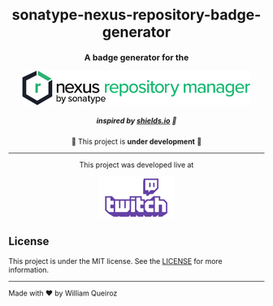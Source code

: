 <h1 align="center">sonatype-nexus-repository-badge-generator</h1>

<h3 align="center">A badge generator for the</h3>

<p align="center">
  <a href="https://help.sonatype.com/repomanager3">
    <img
      src="docs/assets/sonatype-nexus-repository-logo.png"
      width="450"
    />
  </a>
</p>
<h5 align="center">
  <i>inspired by <a href="https://shields.io/">shields.io</a></i> 🚀
</h5>

<p align="center">
  🚧 This project is <b>under development</b> 🚧
</p>

---

<p align="center">This project was developed live at</p>
<p align="center">
  <a href="https://www.twitch.tv/wnqueiroz">
    <img src="docs/assets/twitch-logo.png" width="150" />
  </a>
</p>

## License

This project is under the MIT license. See the [LICENSE](./LICENSE) for more information.

---

Made with ❤️ by William Queiroz
